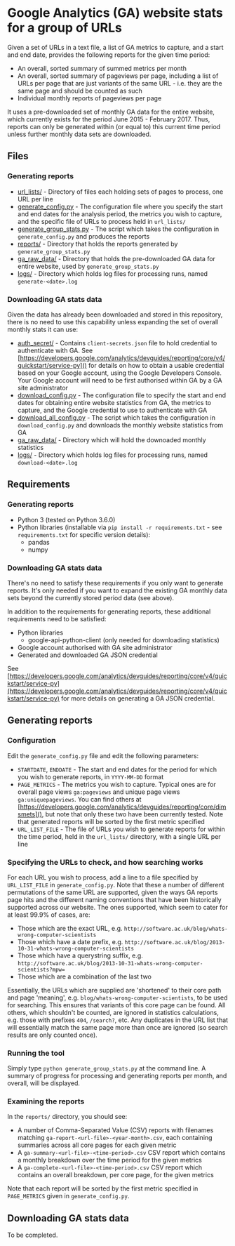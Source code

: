 # Google Analytics (GA) website stats for a group of URLs

Given a set of URLs in a text file, a list of GA metrics to capture,
and a start and end date, provides the following reports for the given
time period:

* An overall, sorted summary of summed metrics per month
* An overall, sorted summary of pageviews per page, including a list of
URLs per page that are just variants of the same URL - i.e. they are the
same page and should be counted as such
* Individual monthly reports of pageviews per page

It uses a pre-downloaded set of monthly GA data for the entire website,
which currently exists for the period June 2015 - February 2017. Thus,
reports can only be generated within (or equal to) this current time
period unless further monthly data sets are downloaded.


## Files

### Generating reports

* [url_lists/]() - Directory of files each holding sets of pages to process,
one URL per line
* [generate_config.py]() - The configuration file where you specify the
start and end dates for the analysis period, the metrics you wish to
capture, and the specific file of URLs to process held in `url_lists/`
* [generate_group_stats.py]() - The script which takes the configuration in
`generate_config.py` and produces the reports
* [reports/]() - Directory that holds the reports generated by
`generate_group_stats.py`
* [ga_raw_data/]() - Directory that holds the pre-downloaded GA data for
entire website, used by `generate_group_stats.py`
* [logs/]() - Directory which holds log files for processing runs, named
`generate-<date>.log`


### Downloading GA stats data

Given the data has already been downloaded and stored in this repository,
there is no need to use this capability unless expanding the set of
overall monthly stats it can use:

* [auth_secret/]() - Contains `client-secrets.json` file to hold credential
to authenticate with GA. See [https://developers.google.com/analytics/devguides/reporting/core/v4/quickstart/service-py]()
for details on how to obtain a usable credential based on your Google
account, using the Google Developers Console. Your Google account will
need to be first authorised within GA by a GA site administrator
* [download_config.py]() - The configuration file to specify the start and
end dates for obtaining entire website statistics from GA, the metrics
to capture, and the Google credential to use to authenticate with GA
* [download_all_config.py]() - The script which takes the configuration in
`download_config.py` and downloads the monthly website statistics from GA
* [ga_raw_data/]() - Directory which will hold the downoaded monthly
statistics
* [logs/]() - Directory which holds log files for processing runs, named
`download-<date>.log`


## Requirements

### Generating reports

* Python 3 (tested on Python 3.6.0)
* Python libraries (installable via `pip install -r requirements.txt` - 
see `requirements.txt` for specific version details):
    * pandas
    * numpy


### Downloading GA stats data

There's no need to satisfy these requirements if you only want to
generate reports. It's only needed if you want to expand the existing
GA monthly data sets beyond the currently stored period data (see above).

In addition to the requirements for generating reports, these additional
requirements need to be satisfied:

* Python libraries
    * google-api-python-client (only needed for downloading statistics)
* Google account authorised with GA site administrator
* Generated and downloaded GA JSON credential

See [https://developers.google.com/analytics/devguides/reporting/core/v4/quickstart/service-py](https://developers.google.com/analytics/devguides/reporting/core/v4/quickstart/service-py)
for more details on generating a GA JSON credential.


## Generating reports

### Configuration

Edit the `generate_config.py` file and edit the following parameters:

* `STARTDATE`, `ENDDATE` - The start and end dates for the period for
which you wish to generate reports, in `YYYY-MM-DD` format
* `PAGE_METRICS` - The metrics you wish to capture. Typical ones are
for overall page views `ga:pageviews` and unique page views
`ga:uniquepageviews`. You can find others at [https://developers.google.com/analytics/devguides/reporting/core/dimsmets](),
but note that only these two have been currently tested. Note that
generated reports will be sorted by the first metric specified
* `URL_LIST_FILE` - The file of URLs you wish to generate reports
for within the time period, held in the `url_lists/` directory,
with a single URL per line


### Specifying the URLs to check, and how searching works

For each URL you wish to process, add a line to a file specified
by `URL_LIST_FILE` in `generate_config.py`. Note that these
a number of different permutations of the same URL are supported,
given the ways GA reports page hits and the different naming
conventions that have been historically supported across our
website. The ones supported, which seem to cater for at least
99.9% of cases, are:

- Those which are the exact URL, e.g. `http://software.ac.uk/blog/whats-wrong-computer-scientists`
- Those which have a date prefix, e.g. `http://software.ac.uk/blog/2013-10-31-whats-wrong-computer-scientists`
- Those which have a querystring suffix, e.g. `http://software.ac.uk/blog/2013-10-31-whats-wrong-computer-scientists?mpw=`
- Those which are a combination of the last two

Essentially, the URLs which are supplied are 'shortened' to their
core path and page 'meaning', e.g. `blog/whats-wrong-computer-scientists`,
to be used for searching. This ensures that variants of this core
page can be found. All others, which shouldn't be counted, are
ignored in statistics calculations, e.g. those with prefixes `404`,
`/search?`, etc. Any duplicates in the URL list that will
essentially match the same page more than once are ignored (so
search results are only counted once).


### Running the tool

Simply type `python generate_group_stats.py` at the command line. A
summary of progress for processing and generating reports per month,
and overall, will be displayed.


### Examining the reports

In the `reports/` directory, you should see:

* A number of Comma-Separated Value (CSV) reports with filenames matching
`ga-report-<url-file>-<year-month>.csv`, each containing summaries across
all core pages for each given metric
* A `ga-summary-<url-file>-<time-period>.csv` CSV report which contains
a monthly breakdown over the time period for the given metrics
* A `ga-complete-<url-file>-<time-period>.csv` CSV report which contains
an overall breakdown, per core page, for the given metrics

Note that each report will be sorted by the first metric specified
in `PAGE_METRICS` given in `generate_config.py`.


## Downloading GA stats data

To be completed.
